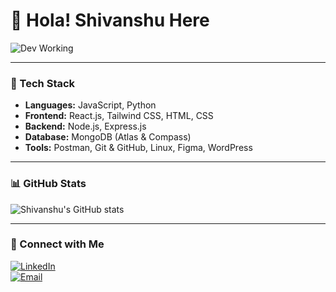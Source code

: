 # 👋 Hola!  Shivanshu Here


![Dev Working](https://media.giphy.com/media/qgQUggAC3Pfv687qPC/giphy.gif)

---

### 🧰 Tech Stack
- **Languages:** JavaScript, Python  
- **Frontend:** React.js, Tailwind CSS, HTML, CSS  
- **Backend:** Node.js, Express.js  
- **Database:** MongoDB (Atlas & Compass)  
- **Tools:** Postman, Git & GitHub, Linux, Figma, WordPress

---

### 📊 GitHub Stats
![Shivanshu's GitHub stats](https://github-readme-stats.vercel.app/api?username=shivanshuhere&show_icons=true&theme=default)

---

### 🤝 Connect with Me
[![LinkedIn](https://img.shields.io/badge/LinkedIn-blue?style=flat-square&logo=linkedin)](https://www.linkedin.com/in/shivanshuhere)  
[![Email](https://img.shields.io/badge/Email-red?style=flat-square&logo=gmail)](mailto:try.shivanshu@gmail.com)
